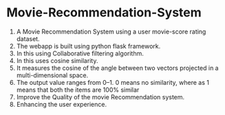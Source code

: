 # Movie-Recommendation-System

1) A Movie Recommendation System using a user movie-score rating dataset.
2) The webapp is built using python flask framework.
3) In this using Collaborative filtering algorithm.
4) In this uses cosine similarity.
5) It measures the cosine of the angle between two vectors projected in a multi-dimensional space. 
6) The output value ranges from 0–1. 0 means no similarity, where as 1 means that both the items are 100% similar
7) Improve the Quality of the movie Recommendation system.
8) Enhancing the user experience.
